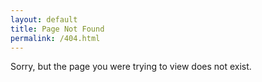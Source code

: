 ```yaml
---
layout: default
title: Page Not Found
permalink: /404.html
---
```


Sorry, but the page you were trying to view does not exist.
